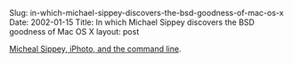 Slug: in-which-michael-sippey-discovers-the-bsd-goodness-of-mac-os-x
Date: 2002-01-15
Title: In which Michael Sippey discovers the BSD goodness of Mac OS X
layout: post

<a href="http://www.theobvious.com/archive.html?011402">Micheal Sippey, iPhoto, and the command line</a>.
